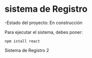 <h1>sistema de Registro</h1>

-Estado del proyecto: En construcción 

Para ejecutar el sistema, debes poner:

```npm istall react```

Sistema de Registro 2
